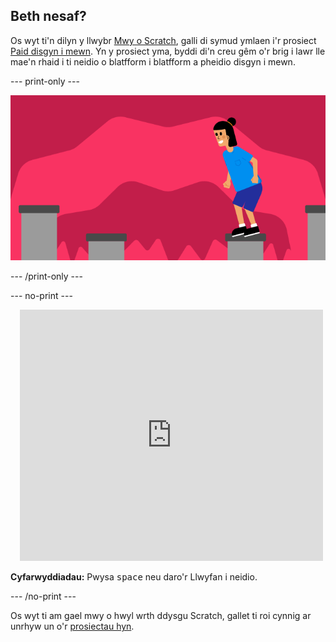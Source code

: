 ## Beth nesaf?

Os wyt ti'n dilyn y llwybr [Mwy o Scratch](https://projects.raspberrypi.org/en/raspberrypi/more-scratch), galli di symud ymlaen i'r prosiect [Paid disgyn i mewn](https://projects.raspberrypi.org/en/projects/dont-fall-in). Yn y prosiect yma, byddi di'n creu gêm o'r brig i lawr lle mae'n rhaid i ti neidio o blatfform i blatfform a pheidio disgyn i mewn.

--- print-only ---

![Prosiect Paid disgyn i mewn](images/dont-fall-in-project.png)

--- /print-only ---

--- no-print ---

<div class="scratch-preview" style="margin-left: 15px;">
  <iframe allowtransparency="true" width="485" height="402" src="https://scratch.mit.edu/projects/embed/525202210/?autostart=false" frameborder="0"></iframe>
</div>

**Cyfarwyddiadau:** Pwysa <kbd>space</kbd> neu daro'r Llwyfan i neidio.

--- /no-print ---

Os wyt ti am gael mwy o hwyl wrth ddysgu Scratch, gallet ti roi cynnig ar unrhyw un o'r [prosiectau hyn](https://projects.raspberrypi.org/en/projects?software%5B%5D=scratch&curriculum%5B%5D=%201).
